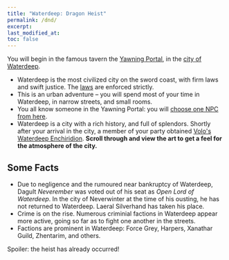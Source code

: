```yaml
---
title: "Waterdeep: Dragon Heist"
permalink: /dnd/
excerpt:
last_modified_at:
toc: false
---
```


You will begin in the famous tavern the [Yawning Portal](https://rtgodwin.com/dnd/1001.png), in the [city of Waterdeep](https://rtgodwin.com/dnd/wdhplayer.jpg).

- Waterdeep is the most civilized city on the sword coast, with firm laws and swift justice. The [laws](https://rtgodwin.com/dnd/c002.png) are enforced strictly.
- This is an urban adventure – you will spend most of your time in Waterdeep, in narrow streets, and small rooms.
- You all know someone in the Yawning Portal: you will [choose one NPC from here](https://rtgodwin.com/dnd/c001.png).
- Waterdeep is a city with a rich history, and full of splendors. Shortly after your arrival in the city, a member of your party obtained [Volo's Waterdeep Enchiridion](https://5e.tools/adventure.html#wdh,10). **Scroll through and view the art to get a feel for the atmosphere of the city.**

## Some Facts

- Due to negligence and the rumoured near bankruptcy of Waterdeep, Dagult *Neverember* was voted out of his seat as *Open Lord of Waterdeep*. In the city of Neverwinter at the time of his ousting, he has not returned to Waterdeep. Laeral Silverhand has taken his place.
- Crime is on the rise. Numerous criminial factions in Waterdeep appear more active, going so far as to fight one another in the streets.
- Factions are prominent in Waterdeep: Force Grey, Harpers, Xanathar Guild, Zhentarim, and others.

Spoiler: the heist has already occurred!
